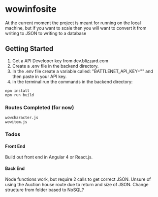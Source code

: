 # wowinfosite

At the current moment the project is meant for running on the local machine, but if you want to scale then you will want to convert it from writing to JSON to writing to a database

## Getting Started
1. Get a API Developer key from dev.blizzard.com
2. Create a .env file in the backend directory.
3. In the .env file create a variable called: "BATTLENET_API_KEY="" and then paste in your API key.
4. in the terminal run the commands in the backend directory:

```
npm install
npm run build
```


### Routes Completed (for now)
```
wowcharacter.js
wowitem.js
```
### Todos
#### Front End
Build out front end in Angular 4 or React.js.

#### Back End

Node functions work, but require 2 calls to get correct JSON.
Unsure of using the Auction house route due to return and size of JSON.
Change structure from folder based to NoSQL?
